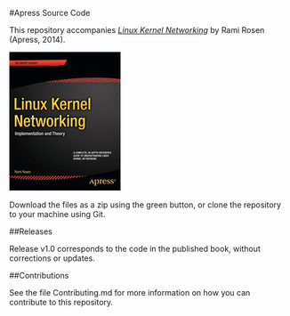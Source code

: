 #Apress Source Code

This repository accompanies [*Linux Kernel Networking*](http://www.apress.com/9781430261964) by Rami Rosen (Apress, 2014).

![Cover image](9781430261964.jpg)

Download the files as a zip using the green button, or clone the repository to your machine using Git.

##Releases

Release v1.0 corresponds to the code in the published book, without corrections or updates.

##Contributions

See the file Contributing.md for more information on how you can contribute to this repository.

